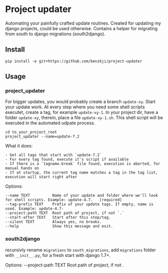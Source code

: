 
# Project updater

Automating your painfully crafted update routines. Created for updating my django projects, could be used otherwise. Contains a helper for migrating
from south to django migrations (south2django).

## Install

    pip install -e git+https://github.com/benzkji/project-updater

## Usage

### project_updater

For bigger updates, you would probably create a branch `update-xy`. Start your update work. At every step where you
need some shell scripts executet, create a tag, for example `update-xy-1`. In your project dir, have a folder `update-xy`,
therein, place a file `update-xy-1.sh`. This shell script will be executed in the automated udpate process.

    cd to_your_project_root
    project_updater --name=update-7.2

What it does:

    - Get all tags that start with `update-7.2`
    - For every tag found, execute it's script if available
    - If there is a `tagname.break` file found, execution is aborted, for manual hands on
    - If at startup, the current tag name matches a tag in the tag list, execution will start right after

Options:

    --name TEXT          Name of your update and folder where we'll look for shell scripts. Example: update-4.7.   [required]
    --tag-prefix TEXT    Prefix of your update tags. If empty, name is used. Example: update-4.7-
    --project-path TEXT  Root path of project, if not `.`
    --start-after TEXT   Start after this step/tag.
    --silent TEXT        Always yes, no breaks.
    --help               Show this message and exit.


### south2django

recursivly rename `migrations` to `south_migrations`, add `migrations` folder with `__init__.py`, for a fresh start with django
1.7+.

Options:
    --project-path TEXT  Root path of project, if not .
